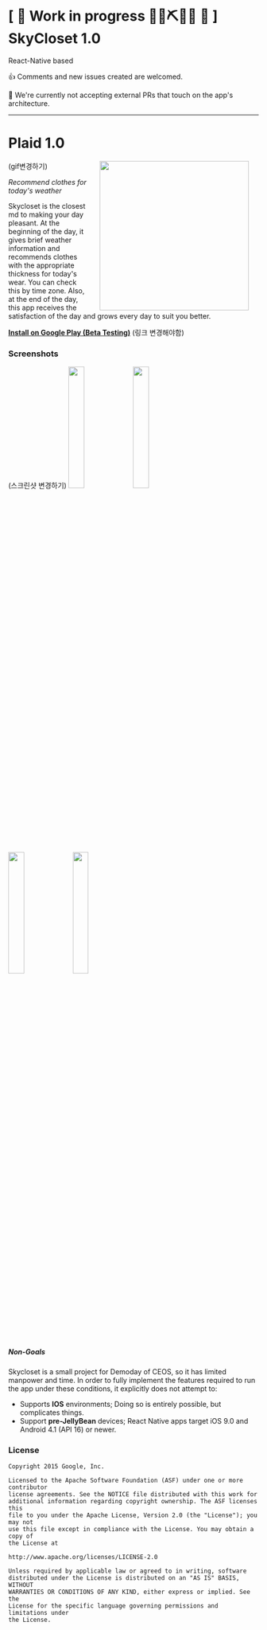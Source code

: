 # \[ 🚧 Work in progress 👷‍♀️⛏👷🔧 🚧 \] SkyCloset 1.0 

React-Native based

👍 Comments and new issues created are welcomed.

🛑 We're currently not accepting external PRs that touch on the app's architecture.

---

# Plaid 1.0

(gif변경하기)
<img src="screenshots/plaid_demo.gif" width="300" align="right" hspace="20">

*Recommend clothes for today's weather*

Skycloset is the closest md to making your day pleasant. At the beginning of the day, it gives brief weather information and recommends clothes with the appropriate thickness for today's wear. You can check this by time zone. Also, at the end of the day, this app receives the satisfaction of the day and grows every day to suit you better.

**[Install on Google Play (Beta Testing)](https://play.google.com/apps/testing/io.plaidapp)**
(링크 변경해야함)


### Screenshots

(스크린샷 변경하기)
<img src="screenshots/home_grid_framed.png" width="25%" />
<img src="screenshots/post_story_framed.png" width="25%" />
<img src="screenshots/dn_story_framed.png" width="25%" />
<img src="screenshots/dribbble_shot_framed.png" width="25%" />


##### Non-Goals
Skycloset is a small project for Demoday of CEOS, so it has limited manpower and time. In order to fully implement the features required to run the app under these conditions, it explicitly does not attempt to:
* Supports **IOS** environments; Doing so is entirely possible, but complicates things.
* Support **pre-JellyBean** devices; React Native apps target iOS 9.0 and Android 4.1 (API 16) or newer.


### License


```
Copyright 2015 Google, Inc.

Licensed to the Apache Software Foundation (ASF) under one or more contributor
license agreements. See the NOTICE file distributed with this work for
additional information regarding copyright ownership. The ASF licenses this
file to you under the Apache License, Version 2.0 (the "License"); you may not
use this file except in compliance with the License. You may obtain a copy of
the License at

http://www.apache.org/licenses/LICENSE-2.0

Unless required by applicable law or agreed to in writing, software
distributed under the License is distributed on an "AS IS" BASIS, WITHOUT
WARRANTIES OR CONDITIONS OF ANY KIND, either express or implied. See the
License for the specific language governing permissions and limitations under
the License.
```